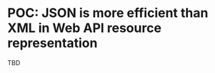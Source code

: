 POC: JSON is more efficient than XML in Web API resource representation
=======================================================================

TBD
